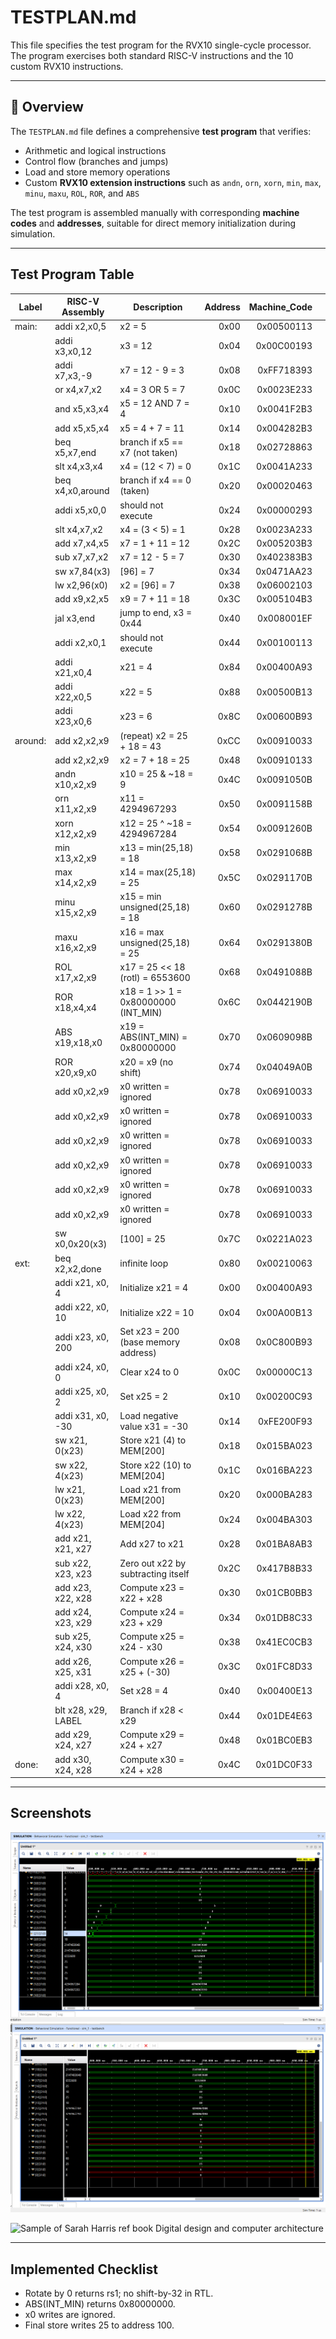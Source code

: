 # TESTPLAN.md

This file specifies the test program for the RVX10 single-cycle processor. The program exercises both standard RISC-V instructions and the 10 custom RVX10 instructions.

---

## 📘 Overview

The `TESTPLAN.md` file defines a comprehensive **test program** that verifies:

- Arithmetic and logical instructions
- Control flow (branches and jumps)
- Load and store memory operations
- Custom **RVX10 extension instructions** such as `andn`, `orn`, `xorn`, `min`, `max`, `minu`, `maxu`, `ROL`, `ROR`, and `ABS`

The test program is assembled manually with corresponding **machine codes** and **addresses**, suitable for direct memory initialization during simulation.

---

## Test Program Table

| Label   | RISC-V Assembly     | Description                         | Address | Machine_Code |     |
| ------- | ------------------- | ----------------------------------- | ------: | -----------: | --- |
| main:   | addi x2,x0,5        | x2 = 5                              |    0x00 |   0x00500113 |     |
|         | addi x3,x0,12       | x3 = 12                             |    0x04 |   0x00C00193 |     |
|         | addi x7,x3,-9       | x7 = 12 - 9 = 3                     |    0x08 |   0xFF718393 |     |
|         | or x4,x7,x2         | x4 = 3 OR 5 = 7                     |    0x0C |   0x0023E233 |     |
|         | and x5,x3,x4        | x5 = 12 AND 7 = 4                   |    0x10 |   0x0041F2B3 |     |
|         | add x5,x5,x4        | x5 = 4 + 7 = 11                     |    0x14 |   0x004282B3 |     |
|         | beq x5,x7,end       | branch if x5 == x7 (not taken)      |    0x18 |   0x02728863 |     |
|         | slt x4,x3,x4        | x4 = (12 < 7) = 0                   |    0x1C |   0x0041A233 |     |
|         | beq x4,x0,around    | branch if x4 == 0 (taken)           |    0x20 |   0x00020463 |     |
|         | addi x5,x0,0        | should not execute                  |    0x24 |   0x00000293 |     |
|         | slt x4,x7,x2        | x4 = (3 < 5) = 1                    |    0x28 |   0x0023A233 |     |
|         | add x7,x4,x5        | x7 = 1 + 11 = 12                    |    0x2C |   0x005203B3 |     |
|         | sub x7,x7,x2        | x7 = 12 - 5 = 7                     |    0x30 |   0x402383B3 |     |
|         | sw x7,84(x3)        | [96] = 7                            |    0x34 |   0x0471AA23 |     |
|         | lw x2,96(x0)        | x2 = [96] = 7                       |    0x38 |   0x06002103 |     |
|         | add x9,x2,x5        | x9 = 7 + 11 = 18                    |    0x3C |   0x005104B3 |     |
|         | jal x3,end          | jump to end, x3 = 0x44              |    0x40 |   0x008001EF |     |
|         | addi x2,x0,1        | should not execute                  |    0x44 |   0x00100113 |     |
|         | addi x21,x0,4       | x21 = 4                             |    0x84 |   0x00400A93 |     |
|         | addi x22,x0,5       | x22 = 5                             |    0x88 |   0x00500B13 |     |
|         | addi x23,x0,6       | x23 = 6                             |    0x8C |   0x00600B93 |     |
| around: | add x2,x2,x9        | (repeat) x2 = 25 + 18 = 43          |    0xCC |   0x00910033 |     |
|         | add x2,x2,x9        | x2 = 7 + 18 = 25                    |    0x48 |   0x00910133 |     |
|         | andn x10,x2,x9      | x10 = 25 & \~18 = 9                 |    0x4C |   0x0091050B |     |
|         | orn x11,x2,x9       | x11 = 4294967293                    |    0x50 |   0x0091158B |     |
|         | xorn x12,x2,x9      | x12 = 25 ^ \~18 = 4294967284        |    0x54 |   0x0091260B |     |
|         | min x13,x2,x9       | x13 = min(25,18) = 18               |    0x58 |   0x0291068B |     |
|         | max x14,x2,x9       | x14 = max(25,18) = 25               |    0x5C |   0x0291170B |     |
|         | minu x15,x2,x9      | x15 = min unsigned(25,18) = 18      |    0x60 |   0x0291278B |     |
|         | maxu x16,x2,x9      | x16 = max unsigned(25,18) = 25      |    0x64 |   0x0291380B |     |
|         | ROL x17,x2,x9       | x17 = 25 << 18 (rotl) = 6553600     |    0x68 |   0x0491088B |     |
|         | ROR x18,x4,x4       | x18 = 1 >> 1 = 0x80000000 (INT_MIN) |    0x6C |   0x0442190B |     |
|         | ABS x19,x18,x0      | x19 = ABS(INT_MIN) = 0x80000000     |    0x70 |   0x0609098B |     |
|         | ROR x20,x9,x0       | x20 = x9 (no shift)                 |    0x74 |   0x04049A0B |     |
|         | add x0,x2,x9        | x0 written = ignored                |    0x78 |   0x06910033 |     |
|         | add x0,x2,x9        | x0 written = ignored                |    0x78 |   0x06910033 |     |
|         | add x0,x2,x9        | x0 written = ignored                |    0x78 |   0x06910033 |     |
|         | add x0,x2,x9        | x0 written = ignored                |    0x78 |   0x06910033 |     |
|         | add x0,x2,x9        | x0 written = ignored                |    0x78 |   0x06910033 |     |
|         | add x0,x2,x9        | x0 written = ignored                |    0x78 |   0x06910033 |     |
|         | sw x0,0x20(x3)      | [100] = 25                          |    0x7C |   0x0221A023 |     |
| ext:    | beq x2,x2,done      | infinite loop                       |    0x80 |   0x00210063 |     |
|         | addi x21, x0, 4     | Initialize x21 = 4                  |    0x00 |   0x00400A93 |     |
|         | addi x22, x0, 10    | Initialize x22 = 10                 |    0x04 |   0x00A00B13 |     |
|         | addi x23, x0, 200   | Set x23 = 200 (base memory address) |    0x08 |   0x0C800B93 |     |
|         | addi x24, x0, 0     | Clear x24 to 0                      |    0x0C |   0x00000C13 |     |
|         | addi x25, x0, 2     | Set x25 = 2                         |    0x10 |   0x00200C93 |     |
|         | addi x31, x0, -30   | Load negative value x31 = -30       |    0x14 |   0xFE200F93 |     |
|         | sw x21, 0(x23)      | Store x21 (4) to MEM[200]           |    0x18 |   0x015BA023 |     |
|         | sw x22, 4(x23)      | Store x22 (10) to MEM[204]          |    0x1C |   0x016BA223 |     |
|         | lw x21, 0(x23)      | Load x21 from MEM[200]              |    0x20 |   0x000BA283 |     |
|         | lw x22, 4(x23)      | Load x22 from MEM[204]              |    0x24 |   0x004BA303 |     |
|         | add x21, x21, x27   | Add x27 to x21                      |    0x28 |   0x01BA8AB3 |     |
|         | sub x22, x23, x23   | Zero out x22 by subtracting itself  |    0x2C |   0x417B8B33 |     |
|         | add x23, x22, x28   | Compute x23 = x22 + x28             |    0x30 |   0x01CB0BB3 |     |
|         | add x24, x23, x29   | Compute x24 = x23 + x29             |    0x34 |   0x01DB8C33 |     |
|         | sub x25, x24, x30   | Compute x25 = x24 - x30             |    0x38 |   0x41EC0CB3 |     |
|         | add x26, x25, x31   | Compute x26 = x25 + (-30)           |    0x3C |   0x01FC8D33 |     |
|         | addi x28, x0, 4     | Set x28 = 4                         |    0x40 |   0x00400E13 |     |
|         | blt x28, x29, LABEL | Branch if x28 < x29                 |    0x44 |   0x01DE4E63 |     |
|         | add x29, x24, x27   | Compute x29 = x24 + x27             |    0x48 |   0x01BC0EB3 |     |
| done:   | add x30, x24, x28   | Compute x30 = x24 + x28             |    0x4C |   0x01DC0F33 |     |

---

## Screenshots

![Risc test reg file screenshot1](https://github.com/sagarshreyasgit/RVX10-Pipeline_230102118/blob/main/Testbench%20and%20Simulation%20Result/Register_file_1.png)
![Risc test reg file screenshot2](https://github.com/sagarshreyasgit/RVX10-Pipeline_230102118/blob/main/Testbench%20and%20Simulation%20Result/Register_file_2.png)

![Sample of Sarah Harris ref book Digital design and computer architecture](https://github.com/user-attachments/assets/87863e0f-9cb3-4b95-a4ff-1014210ddfe1)

---

## Implemented Checklist

- Rotate by 0 returns rs1; no shift-by-32 in RTL.
- ABS(INT_MIN) returns 0x80000000.
- x0 writes are ignored.
- Final store writes 25 to address 100.

